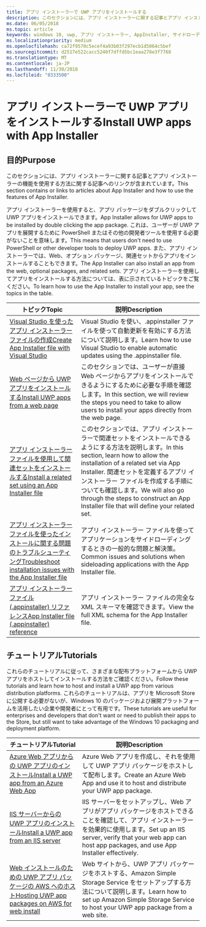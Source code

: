 ```yaml
---
title: アプリ インストーラーで UWP アプリをインストールする
description: このセクションには、アプリ インストーラーに関する記事とアプリ インストーラーの機能を使用する方法に関する記事へのリンクが含まれています。
ms.date: 06/05/2018
ms.topic: article
keywords: windows 10, uwp, アプリ インストーラー, AppInstaller, サイドローディング, 関連セット, オプション パッケージ
ms.localizationpriority: medium
ms.openlocfilehash: ca72f9570c5ecef4a93b03f297ecb1d5064c5bef
ms.sourcegitcommit: d2517e522cacc5240f7dffd5bc1eaa278e3f7768
ms.translationtype: MT
ms.contentlocale: ja-JP
ms.lasthandoff: 11/30/2018
ms.locfileid: "8333500"
---
```

# <a name="install-uwp-apps-with-app-installer"></a><span data-ttu-id="3a2d7-104">アプリ インストーラーで UWP アプリをインストールする</span><span class="sxs-lookup"><span data-stu-id="3a2d7-104">Install UWP apps with App Installer</span></span>

## <a name="purpose"></a><span data-ttu-id="3a2d7-105">目的</span><span class="sxs-lookup"><span data-stu-id="3a2d7-105">Purpose</span></span>
<span data-ttu-id="3a2d7-106">このセクションには、アプリ インストーラーに関する記事とアプリ インストーラーの機能を使用する方法に関する記事へのリンクが含まれています。</span><span class="sxs-lookup"><span data-stu-id="3a2d7-106">This section contains or links to articles about App Installer and how to use the features of App Installer.</span></span> 

<span data-ttu-id="3a2d7-107">アプリ インストーラーを使用すると、アプリ パッケージをダブルクリックして UWP アプリをインストールできます。</span><span class="sxs-lookup"><span data-stu-id="3a2d7-107">App Installer allows for UWP apps to be installed by double clicking the app package.</span></span> <span data-ttu-id="3a2d7-108">これは、ユーザーが UWP アプリを展開するために PowerShell またはその他の開発者ツールを使用する必要がないことを意味します。</span><span class="sxs-lookup"><span data-stu-id="3a2d7-108">This means that users don't need to use PowerShell or other developer tools to deploy UWP apps.</span></span> <span data-ttu-id="3a2d7-109">また、アプリ インストーラーでは、Web、オプション パッケージ、関連セットからアプリをインストールすることもできます。</span><span class="sxs-lookup"><span data-stu-id="3a2d7-109">The App Installer can also install an app from the web, optional packages, and related sets.</span></span> <span data-ttu-id="3a2d7-110">アプリ インストーラーを使用してアプリをインストールする方法については、表に示されているトピックをご覧ください。</span><span class="sxs-lookup"><span data-stu-id="3a2d7-110">To learn how to use the App Installer to install your app, see the topics in the table.</span></span>

| <span data-ttu-id="3a2d7-111">トピック</span><span class="sxs-lookup"><span data-stu-id="3a2d7-111">Topic</span></span> | <span data-ttu-id="3a2d7-112">説明</span><span class="sxs-lookup"><span data-stu-id="3a2d7-112">Description</span></span> |
|-------|-------------|
| [<span data-ttu-id="3a2d7-113">Visual Studio を使ったアプリ インストーラー ファイルの作成</span><span class="sxs-lookup"><span data-stu-id="3a2d7-113">Create App Installer file with Visual Studio</span></span>](create-appinstallerfile-vs.md)| <span data-ttu-id="3a2d7-114">Visual Studio を使い、.appinstaller ファイルを使って自動更新を有効にする方法について説明します。</span><span class="sxs-lookup"><span data-stu-id="3a2d7-114">Learn how to use Visual Studio to enable automatic updates using the .appinstaller file.</span></span> |
| [<span data-ttu-id="3a2d7-115">Web ページから UWP アプリをインストールする</span><span class="sxs-lookup"><span data-stu-id="3a2d7-115">Install UWP apps from a web page</span></span>](installing-UWP-apps-web.md) | <span data-ttu-id="3a2d7-116">このセクションでは、ユーザーが直接 Web ページからアプリをインストールできるようにするために必要な手順を確認します。</span><span class="sxs-lookup"><span data-stu-id="3a2d7-116">In this section, we will review the steps you need to take to allow users to install your apps directly from the web page.</span></span> |
| [<span data-ttu-id="3a2d7-117">アプリ インストーラー ファイルを使用して関連セットをインストールする</span><span class="sxs-lookup"><span data-stu-id="3a2d7-117">Install a related set using an App Installer file</span></span>](install-related-set.md) | <span data-ttu-id="3a2d7-118">このセクションでは、アプリ インストーラーで関連セットをインストールできるようにする方法を説明します。</span><span class="sxs-lookup"><span data-stu-id="3a2d7-118">In this section, learn how to allow the installation of a related set via App Installer.</span></span> <span data-ttu-id="3a2d7-119">関連セットを定義するアプリ インストーラー ファイルを作成する手順についても確認します。</span><span class="sxs-lookup"><span data-stu-id="3a2d7-119">We will also go through the steps to construct an App Installer file that will define your related set.</span></span> |
| [<span data-ttu-id="3a2d7-120">アプリ インストーラー ファイルを使ったインストールに関する問題のトラブルシューティング</span><span class="sxs-lookup"><span data-stu-id="3a2d7-120">Troubleshoot installation issues with the App Installer file</span></span>](troubleshoot-appinstaller-issues.md) | <span data-ttu-id="3a2d7-121">アプリ インストーラー ファイルを使ってアプリケーションをサイドローディングするときの一般的な問題と解決策。</span><span class="sxs-lookup"><span data-stu-id="3a2d7-121">Common issues and solutions when sideloading applications with the App Installer file.</span></span> |
| [<span data-ttu-id="3a2d7-122">アプリ インストーラー ファイル (.appinstaller) リファレンス</span><span class="sxs-lookup"><span data-stu-id="3a2d7-122">App Installer file (.appinstaller) reference</span></span>](https://docs.microsoft.com/uwp/schemas/appinstallerschema/app-installer-file) | <span data-ttu-id="3a2d7-123">アプリ インストーラー ファイルの完全な XML スキーマを確認できます。</span><span class="sxs-lookup"><span data-stu-id="3a2d7-123">View the full XML schema for the App Installer file.</span></span> |

## <a name="tutorials"></a><span data-ttu-id="3a2d7-124">チュートリアル</span><span class="sxs-lookup"><span data-stu-id="3a2d7-124">Tutorials</span></span> 

<span data-ttu-id="3a2d7-125">これらのチュートリアルに従って、さまざまな配布プラットフォームから UWP アプリをホストしてインストールする方法をご確認ください。</span><span class="sxs-lookup"><span data-stu-id="3a2d7-125">Follow these tutorials and learn how to host and install a UWP app from various distribution platforms.</span></span> <span data-ttu-id="3a2d7-126">これらのチュートリアルは、アプリを Microsoft Store に公開する必要がないが、Windows 10 のパッケージおよび展開プラットフォームを活用したい企業や開発者にとって有用です。</span><span class="sxs-lookup"><span data-stu-id="3a2d7-126">These tutorials are useful for enterprises and developers that don't want or need to publish their apps to the Store, but still want to take advantage of the Windows 10 packaging and deployment platform.</span></span>

| <span data-ttu-id="3a2d7-127">チュートリアル</span><span class="sxs-lookup"><span data-stu-id="3a2d7-127">Tutorial</span></span> | <span data-ttu-id="3a2d7-128">説明</span><span class="sxs-lookup"><span data-stu-id="3a2d7-128">Description</span></span> |
|----------|-------------|
| [<span data-ttu-id="3a2d7-129">Azure Web アプリからの UWP アプリのインストール</span><span class="sxs-lookup"><span data-stu-id="3a2d7-129">Install a UWP app from an Azure Web App</span></span>](web-install-azure.md) | <span data-ttu-id="3a2d7-130">Azure Web アプリを作成し、それを使用して UWP アプリ パッケージをホストして配布します。</span><span class="sxs-lookup"><span data-stu-id="3a2d7-130">Create an Azure Web App and use it to host and distribute your UWP app package.</span></span> |
| [<span data-ttu-id="3a2d7-131">IIS サーバーからの UWP アプリのインストール</span><span class="sxs-lookup"><span data-stu-id="3a2d7-131">Install a UWP app from an IIS server</span></span>](web-install-IIS.md) | <span data-ttu-id="3a2d7-132">IIS サーバーをセットアップし、Web アプリがアプリ パッケージをホストできることを確認して、アプリ インストーラーを効果的に使用します。</span><span class="sxs-lookup"><span data-stu-id="3a2d7-132">Set up an IIS server, verify that your web app can host app packages, and use App Installer effectively.</span></span> |
| [<span data-ttu-id="3a2d7-133">Web インストールのための UWP アプリ パッケージの AWS へのホスト</span><span class="sxs-lookup"><span data-stu-id="3a2d7-133">Hosting UWP app packages on AWS for web install</span></span>](web-install-aws.md) | <span data-ttu-id="3a2d7-134">Web サイトから、UWP アプリ パッケージをホストする、Amazon Simple Storage Service をセットアップする方法について説明します。</span><span class="sxs-lookup"><span data-stu-id="3a2d7-134">Learn how to set up Amazon Simple Storage Service to host your UWP app package from a web site.</span></span> |

